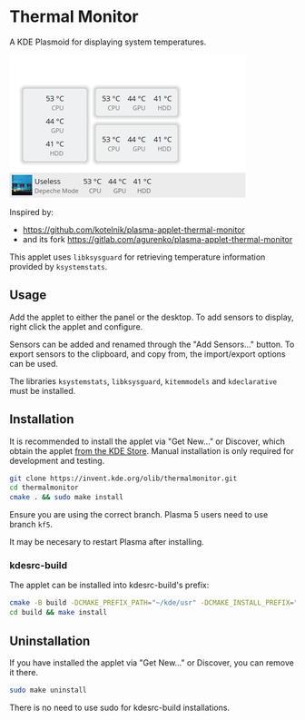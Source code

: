 # Thermal Monitor

A KDE Plasmoid for displaying system temperatures.

![screenshot](preview-all-white.png)

Inspired by:

 - https://github.com/kotelnik/plasma-applet-thermal-monitor
 - and its fork https://gitlab.com/agurenko/plasma-applet-thermal-monitor

This applet uses `libksysguard` for retrieving temperature information provided by `ksystemstats`.

## Usage

Add the applet to either the panel or the desktop. To add sensors to display, right click the applet and configure.

Sensors can be added and renamed through the "Add Sensors…" button. To export sensors to the clipboard, and copy from, the import/export options can be used.

The libraries `ksystemstats`, `libksysguard`, `kitemmodels` and `kdeclarative` must be installed.

## Installation

It is recommended to install the applet via "Get New…" or Discover, which obtain the applet [from the KDE Store](https://store.kde.org/p/2070765). Manual installation is only required for development and testing.

```bash
git clone https://invent.kde.org/olib/thermalmonitor.git
cd thermalmonitor
cmake . && sudo make install
```

Ensure you are using the correct branch. Plasma 5 users need to use branch `kf5`.

It may be necesary to restart Plasma after installing.

### kdesrc-build

The applet can be installed into kdesrc-build's prefix:

```bash
cmake -B build -DCMAKE_PREFIX_PATH="~/kde/usr" -DCMAKE_INSTALL_PREFIX="~/kde/usr"
cd build && make install
```

## Uninstallation

If you have installed the applet via "Get New…" or Discover, you can remove it there.

```bash
sudo make uninstall
```

There is no need to use sudo for kdesrc-build installations.
